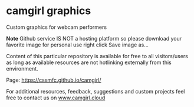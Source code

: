 # camgirl graphics
Custom graphics for webcam performers

**Note**
Github service IS NOT a hosting platform so please download your favorite image for personal use right click Save image as...

Content of this particular repository is available for free to all visitors/users as long as available resources are not hotlinking externally from this environment.

Page:
https://cssmfc.github.io/camgirl/

For additional resources, feedback, suggestions and custom projects feel free to contact us on www.camgirl.cloud



